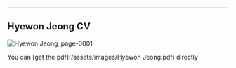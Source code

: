 
---
Hyewon Jeong CV
---

![Hyewon Jeong_page-0001](https://user-images.githubusercontent.com/33544276/95682262-4cfb7700-0c1f-11eb-82ea-121fe03ca215.jpg)

You can [get the pdf](/assets/images/Hyewon Jeong.pdf) directly

